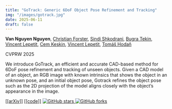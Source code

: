 ```yaml
---
title: "GoTrack: Generic 6DoF Object Pose Refinement and Tracking"
img: "/images/gotrack.jpg"
date: 2025-06-11
draft: false
---
```

**Van Nguyen Nguyen**, [Christian Forster](https://www.cforster.ch), [Sindi Shkodrani](https://www.linkedin.com/in/sindi-shkodrani/), [Bugra Tekin](https://btekin.github.io), [Vincent Lepetit](https://vincentlepetit.github.io/), [Cem Keskin](https://www.linkedin.com/in/cem-keskin-23692a15), [Vincent Lepetit](https://vincentlepetit.github.io/), [Tomáš Hodaň](https://thodan.github.io/)

CVPRW 2025

We introduce GoTrack, an efficient and accurate CAD-based method for 6DoF pose refinement and tracking of unseen objects. Given a CAD model of an object, an RGB image with known intrinsics that shows the object in an unknown pose, and an initial object pose, Gotrack refines the object pose such as the 2D projection of the model aligns closely with the object’s appearance in the image.

<span class="links-line">
  <a href="https://arxiv.org/pdf/2506.07155">[[arXiv]]</a>
  <a href="https://github.com/facebookresearch/gotrack">[[code]]</a>
  <a href="https://github.com/facebookresearch/gotrack/stargazers">
    <img src="https://img.shields.io/github/stars/facebookresearch/gotrack?style=social" alt="GitHub stars">
  </a>
  <a href="https://github.com/facebookresearch/gotrack/network/members">
    <img src="https://img.shields.io/github/forks/facebookresearch/gotrack?style=social" alt="GitHub forks">
  </a>
</span>
